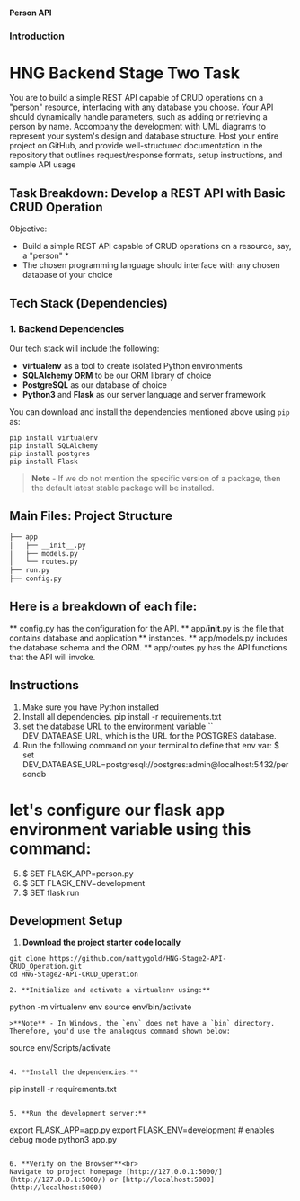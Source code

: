 #### Person API

### Introduction
#  HNG Backend Stage Two Task
You are to build a simple REST API capable of CRUD operations on a "person" resource, interfacing with any database you choose. Your API should dynamically handle parameters, such as adding or retrieving a person by name. Accompany the development with UML diagrams to represent your system's design and database structure. Host your entire project on GitHub, and provide well-structured documentation in the repository that outlines request/response formats, setup instructions, and sample API usage

## Task Breakdown: Develop a REST API with Basic CRUD Operation

Objective:

- Build a simple REST API capable of CRUD operations on a resource, say, a "person" \*
- The chosen programming language should interface with any chosen database of your choice

## Tech Stack (Dependencies)

### 1. Backend Dependencies

Our tech stack will include the following:

- **virtualenv** as a tool to create isolated Python environments
- **SQLAlchemy ORM** to be our ORM library of choice
- **PostgreSQL** as our database of choice
- **Python3** and **Flask** as our server language and server framework

You can download and install the dependencies mentioned above using `pip` as:

```
pip install virtualenv
pip install SQLAlchemy
pip install postgres
pip install Flask
```

> **Note** - If we do not mention the specific version of a package, then the default latest stable package will be installed.

## Main Files: Project Structure

```sh
├── app
│   ├── __init__.py
│   ├── models.py
│   └── routes.py
├── run.py
├── config.py
```

## Here is a breakdown of each file:

** config.py has the configuration for the API.
** app/__init__.py is the file that contains database and application ** instances.
** app/models.py includes the database schema and the ORM.
** app/routes.py has the API functions that the API will invoke.


## Instructions
1. Make sure you have Python installed
2. Install all dependencies. pip install -r requirements.txt
3. set the database URL to the environment variable ``         DEV_DATABASE_URL,   which is the URL for the POSTGRES database. 
4. Run the following command on your terminal to define that env var:
$  set DEV_DATABASE_URL=postgresql://postgres:admin@localhost:5432/persondb
#  let's configure our flask app environment variable using this command:
5. $ SET FLASK_APP=person.py
6. $ SET FLASK_ENV=development
7. $ SET flask run

## Development Setup

1. **Download the project starter code locally**

```
git clone https://github.com/nattygold/HNG-Stage2-API-CRUD_Operation.git
cd HNG-Stage2-API-CRUD_Operation

2. **Initialize and activate a virtualenv using:**
```
python -m virtualenv env
source env/bin/activate

```
>**Note** - In Windows, the `env` does not have a `bin` directory. Therefore, you'd use the analogous command shown below:
```

source env/Scripts/activate

```

4. **Install the dependencies:**
```

pip install -r requirements.txt

```

5. **Run the development server:**
```

export FLASK_APP=app.py
export FLASK_ENV=development # enables debug mode
python3 app.py

```

6. **Verify on the Browser**<br>
Navigate to project homepage [http://127.0.0.1:5000/](http://127.0.0.1:5000/) or [http://localhost:5000](http://localhost:5000)

```
